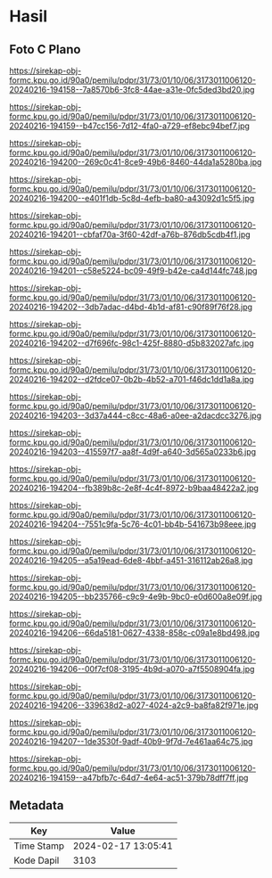 # Hasil

## Foto C Plano

https://sirekap-obj-formc.kpu.go.id/90a0/pemilu/pdpr/31/73/01/10/06/3173011006120-20240216-194158--7a8570b6-3fc8-44ae-a31e-0fc5ded3bd20.jpg

https://sirekap-obj-formc.kpu.go.id/90a0/pemilu/pdpr/31/73/01/10/06/3173011006120-20240216-194159--b47cc156-7d12-4fa0-a729-ef8ebc94bef7.jpg

https://sirekap-obj-formc.kpu.go.id/90a0/pemilu/pdpr/31/73/01/10/06/3173011006120-20240216-194200--269c0c41-8ce9-49b6-8460-44da1a5280ba.jpg

https://sirekap-obj-formc.kpu.go.id/90a0/pemilu/pdpr/31/73/01/10/06/3173011006120-20240216-194200--e401f1db-5c8d-4efb-ba80-a43092d1c5f5.jpg

https://sirekap-obj-formc.kpu.go.id/90a0/pemilu/pdpr/31/73/01/10/06/3173011006120-20240216-194201--cbfaf70a-3f60-42df-a76b-876db5cdb4f1.jpg

https://sirekap-obj-formc.kpu.go.id/90a0/pemilu/pdpr/31/73/01/10/06/3173011006120-20240216-194201--c58e5224-bc09-49f9-b42e-ca4d144fc748.jpg

https://sirekap-obj-formc.kpu.go.id/90a0/pemilu/pdpr/31/73/01/10/06/3173011006120-20240216-194202--3db7adac-d4bd-4b1d-af81-c90f89f76f28.jpg

https://sirekap-obj-formc.kpu.go.id/90a0/pemilu/pdpr/31/73/01/10/06/3173011006120-20240216-194202--d7f696fc-98c1-425f-8880-d5b832027afc.jpg

https://sirekap-obj-formc.kpu.go.id/90a0/pemilu/pdpr/31/73/01/10/06/3173011006120-20240216-194202--d2fdce07-0b2b-4b52-a701-f46dc1dd1a8a.jpg

https://sirekap-obj-formc.kpu.go.id/90a0/pemilu/pdpr/31/73/01/10/06/3173011006120-20240216-194203--3d37a444-c8cc-48a6-a0ee-a2dacdcc3276.jpg

https://sirekap-obj-formc.kpu.go.id/90a0/pemilu/pdpr/31/73/01/10/06/3173011006120-20240216-194203--415597f7-aa8f-4d9f-a640-3d565a0233b6.jpg

https://sirekap-obj-formc.kpu.go.id/90a0/pemilu/pdpr/31/73/01/10/06/3173011006120-20240216-194204--fb389b8c-2e8f-4c4f-8972-b9baa48422a2.jpg

https://sirekap-obj-formc.kpu.go.id/90a0/pemilu/pdpr/31/73/01/10/06/3173011006120-20240216-194204--7551c9fa-5c76-4c01-bb4b-541673b98eee.jpg

https://sirekap-obj-formc.kpu.go.id/90a0/pemilu/pdpr/31/73/01/10/06/3173011006120-20240216-194205--a5a19ead-6de8-4bbf-a451-316112ab26a8.jpg

https://sirekap-obj-formc.kpu.go.id/90a0/pemilu/pdpr/31/73/01/10/06/3173011006120-20240216-194205--bb235766-c9c9-4e9b-9bc0-e0d600a8e09f.jpg

https://sirekap-obj-formc.kpu.go.id/90a0/pemilu/pdpr/31/73/01/10/06/3173011006120-20240216-194206--66da5181-0627-4338-858c-c09a1e8bd498.jpg

https://sirekap-obj-formc.kpu.go.id/90a0/pemilu/pdpr/31/73/01/10/06/3173011006120-20240216-194206--00f7cf08-3195-4b9d-a070-a7f5508904fa.jpg

https://sirekap-obj-formc.kpu.go.id/90a0/pemilu/pdpr/31/73/01/10/06/3173011006120-20240216-194206--339638d2-a027-4024-a2c9-ba8fa82f971e.jpg

https://sirekap-obj-formc.kpu.go.id/90a0/pemilu/pdpr/31/73/01/10/06/3173011006120-20240216-194207--1de3530f-9adf-40b9-9f7d-7e461aa64c75.jpg

https://sirekap-obj-formc.kpu.go.id/90a0/pemilu/pdpr/31/73/01/10/06/3173011006120-20240216-194159--a47bfb7c-64d7-4e64-ac51-379b78dff7ff.jpg


## Metadata

| Key        | Value               |
| ---------- | ------------------- |
| Time Stamp | 2024-02-17 13:05:41 |
| Kode Dapil | 3103                |




